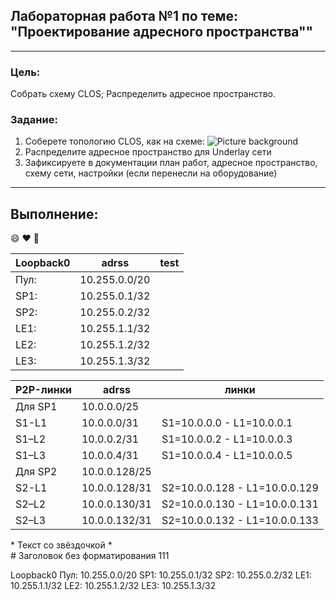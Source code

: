 ## Лабораторная работа №1 по теме: "Проектирование адресного пространства""
___
### Цель:
Собрать схему CLOS;
Распределить адресное пространство.

### Задание:
1. Соберете топологию CLOS, как на схеме: 
![Picture background](https://github.com/pablogovorov/repo_lab_otus/blob/main/labs/lab01/clostopology.avif)
2. Распределите адресное пространство для Underlay сети
3. Зафиксируете в документации план работ, адресное пространство, схему сети, настройки (если перенесли на оборудование)
___

## Выполнение:

:smile: :heart: :rocket:


| Loopback0 | adrss | test |
------ | ------ | ----- |
Пул: | 10.255.0.0/20 |
SP1: | 10.255.0.1/32 | 
SP2: | 10.255.0.2/32 |
LE1: | 10.255.1.1/32 |
LE2: |10.255.1.2/32 |
LE3: |10.255.1.3/32 |


| P2P-линки | adrss | линки |
------ | ------ | ----- |
Для SP1 | 10.0.0.0/25 |
S1-L1 | 10.0.0.0/31 | S1=10.0.0.0 - L1=10.0.0.1 |
S1–L2 | 10.0.0.2/31 | S1=10.0.0.2 - L1=10.0.0.3 |
S1–L3 | 10.0.0.4/31 | S1=10.0.0.4 - L1=10.0.0.5 |
Для SP2 | 10.0.0.128/25 |
S2-L1 | 10.0.0.128/31 | S2=10.0.0.128 - L1=10.0.0.129 |
S2–L2 | 10.0.0.130/31 | S2=10.0.0.130 - L1=10.0.0.131 |
S2–L3 | 10.0.0.132/31 | S2=10.0.0.132 - L1=10.0.0.133|


\* Текст со звёздочкой \*  
\# Заголовок без форматирования  111

Loopback0 
Пул: 10.255.0.0/20
SP1: 10.255.0.1/32
SP2: 10.255.0.2/32
LE1: 10.255.1.1/32
LE2: 10.255.1.2/32
LE3: 10.255.1.3/32


